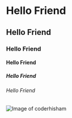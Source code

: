 # Hello Friend
## Hello Friend
### Hello Friend
#### Hello Friend
##### Hello Friend
###### Hello Friend

![Image of coderhisham](https://avatars.githubusercontent.com/u/84192623?v=4)

